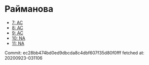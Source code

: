 # Райманова
- [7: AC](7.md)
- [8: AC](8.md)
- [9: AC](9.md)
- [10: NA](10.md)
- [11: NA](11.md)

Commit: ec28bb474bd0ed9dbcda8c4dbf607f35d80f0fff
 fetched at: 20200923-031106
